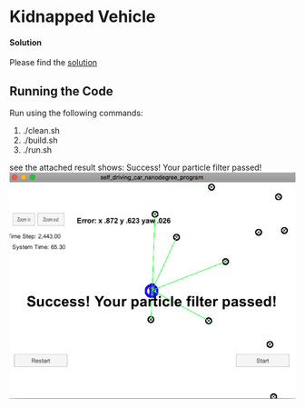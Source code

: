 # Kidnapped Vehicle

#### Solution
Please find the [solution](src/particle_filter.cpp)


## Running the Code
Run using the following commands:

1. ./clean.sh
2. ./build.sh
3. ./run.sh

see the attached result shows: Success! Your particle filter passed!
![alt text](Success.png "Success")



